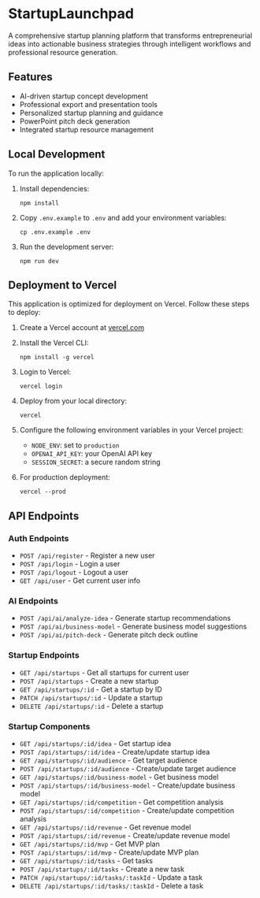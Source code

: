 # StartupLaunchpad

A comprehensive startup planning platform that transforms entrepreneurial ideas into actionable business strategies through intelligent workflows and professional resource generation.

## Features

- AI-driven startup concept development
- Professional export and presentation tools
- Personalized startup planning and guidance
- PowerPoint pitch deck generation
- Integrated startup resource management

## Local Development

To run the application locally:

1. Install dependencies:
   ```
   npm install
   ```

2. Copy `.env.example` to `.env` and add your environment variables:
   ```
   cp .env.example .env
   ```

3. Run the development server:
   ```
   npm run dev
   ```

## Deployment to Vercel

This application is optimized for deployment on Vercel. Follow these steps to deploy:

1. Create a Vercel account at [vercel.com](https://vercel.com)

2. Install the Vercel CLI:
   ```
   npm install -g vercel
   ```

3. Login to Vercel:
   ```
   vercel login
   ```

4. Deploy from your local directory:
   ```
   vercel
   ```

5. Configure the following environment variables in your Vercel project:
   - `NODE_ENV`: set to `production`
   - `OPENAI_API_KEY`: your OpenAI API key
   - `SESSION_SECRET`: a secure random string

6. For production deployment:
   ```
   vercel --prod
   ```

## API Endpoints

### Auth Endpoints
- `POST /api/register` - Register a new user
- `POST /api/login` - Login a user
- `POST /api/logout` - Logout a user
- `GET /api/user` - Get current user info

### AI Endpoints
- `POST /api/ai/analyze-idea` - Generate startup recommendations
- `POST /api/ai/business-model` - Generate business model suggestions
- `POST /api/ai/pitch-deck` - Generate pitch deck outline

### Startup Endpoints
- `GET /api/startups` - Get all startups for current user
- `POST /api/startups` - Create a new startup
- `GET /api/startups/:id` - Get a startup by ID
- `PATCH /api/startups/:id` - Update a startup
- `DELETE /api/startups/:id` - Delete a startup

### Startup Components
- `GET /api/startups/:id/idea` - Get startup idea
- `POST /api/startups/:id/idea` - Create/update startup idea
- `GET /api/startups/:id/audience` - Get target audience
- `POST /api/startups/:id/audience` - Create/update target audience
- `GET /api/startups/:id/business-model` - Get business model
- `POST /api/startups/:id/business-model` - Create/update business model
- `GET /api/startups/:id/competition` - Get competition analysis
- `POST /api/startups/:id/competition` - Create/update competition analysis
- `GET /api/startups/:id/revenue` - Get revenue model
- `POST /api/startups/:id/revenue` - Create/update revenue model
- `GET /api/startups/:id/mvp` - Get MVP plan
- `POST /api/startups/:id/mvp` - Create/update MVP plan
- `GET /api/startups/:id/tasks` - Get tasks
- `POST /api/startups/:id/tasks` - Create a new task
- `PATCH /api/startups/:id/tasks/:taskId` - Update a task
- `DELETE /api/startups/:id/tasks/:taskId` - Delete a task